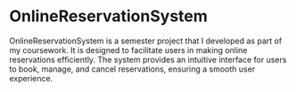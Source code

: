 # OnlineReservationSystem
OnlineReservationSystem is a semester project that I developed as part of my coursework. It is designed to facilitate users in making online reservations efficiently. The system provides an intuitive interface for users to book, manage, and cancel reservations, ensuring a smooth user experience.
